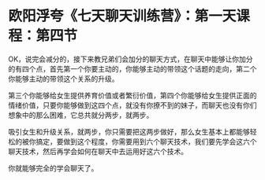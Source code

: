 # 欧阳浮夸《七天聊天训练营》：第一天课程：第四节

OK，说完会减分的，接下来教兄弟们会加分的聊天方式，在聊天中能够让你加分的有四个点，首先第一个你要主动的，你能够主动的带领这个话题的走向，第二个你能够主动的带领这个关系的升级。

第三个你能够给女生提供养育价值或者繁衍价值，第四个你能够给女生提供正面的情绪价值，只要你能够做到这四个点，就没有你撩不到的妹子，而聊天也没有你们想象中的那么困难，它总共就分两步，就两步。

吸引女生和升级关系，就两步，你只需要把这两步做好，那么女生基本上都能够轻松的被你搞定，要做到这个程度，你需要用到六个聊天技术，我们要先学会这六个聊天技术，然后再学会如何在聊天中去运用好这六个技术。

你就能够完全的学会聊天了。